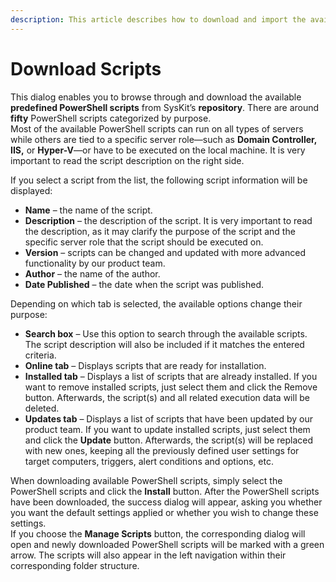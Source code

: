 ```yaml
---
description: This article describes how to download and import the available predefined PowerShell scripts from SysKit’s repository.
---
```


# Download Scripts

This dialog enables you to browse through and download the available **predefined PowerShell scripts** from SysKit’s **repository**. There are around **fifty** PowerShell scripts categorized by purpose.  
Most of the available PowerShell scripts can run on all types of servers while others are tied to a specific server role—such as **Domain Controller, IIS,** or **Hyper-V**—or have to be executed on the local machine. It is very important to read the script description on the right side.

If you select a script from the list, the following script information will be displayed:

* **Name** – the name of the script.
* **Description** – the description of the script. It is very important to read the description, as it may clarify the purpose of the script and the specific server role that the script should be executed on.
* **Version** – scripts can be changed and updated with more advanced functionality by our product team.
* **Author** – the name of the author.
* **Date Published** – the date when the script was published.

Depending on which tab is selected, the available options change their purpose:

* **Search box** – Use this option to search through the available scripts. The script description will also be included if it matches the entered criteria.
* **Online tab** – Displays scripts that are ready for installation.
* **Installed tab** – Displays a list of scripts that are already installed. If you want to remove installed scripts, just select them and click the Remove button. Afterwards, the script\(s\) and all related execution data will be deleted.
* **Updates tab** – Displays a list of scripts that have been updated by our product team. If you want to update installed scripts, just select them and click the **Update** button. Afterwards, the script\(s\) will be replaced with new ones, keeping all the previously defined user settings for target computers, triggers, alert conditions and options, etc.

When downloading available PowerShell scripts, simply select the PowerShell scripts and click the **Install** button. After the PowerShell scripts have been downloaded, the success dialog will appear, asking you whether you want the default settings applied or whether you wish to change these settings.  
If you choose the **Manage Scripts** button, the corresponding dialog will open and newly downloaded PowerShell scripts will be marked with a green arrow. The scripts will also appear in the left navigation within their corresponding folder structure.

